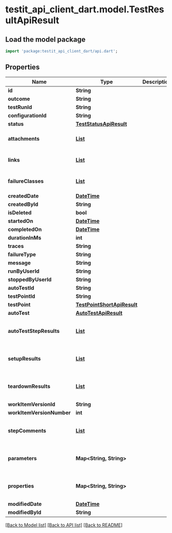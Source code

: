 # testit_api_client_dart.model.TestResultApiResult

## Load the model package
```dart
import 'package:testit_api_client_dart/api.dart';
```

## Properties
Name | Type | Description | Notes
------------ | ------------- | ------------- | -------------
**id** | **String** |  | 
**outcome** | **String** |  | 
**testRunId** | **String** |  | 
**configurationId** | **String** |  | 
**status** | [**TestStatusApiResult**](TestStatusApiResult.md) |  | 
**attachments** | [**List<AttachmentApiResult>**](AttachmentApiResult.md) |  | [default to const []]
**links** | [**List<LinkApiResult>**](LinkApiResult.md) |  | [default to const []]
**failureClasses** | [**List<TestResultFailureClassApiResult>**](TestResultFailureClassApiResult.md) |  | [default to const []]
**createdDate** | [**DateTime**](DateTime.md) |  | 
**createdById** | **String** |  | 
**isDeleted** | **bool** |  | 
**startedOn** | [**DateTime**](DateTime.md) |  | [optional] 
**completedOn** | [**DateTime**](DateTime.md) |  | [optional] 
**durationInMs** | **int** |  | [optional] 
**traces** | **String** |  | [optional] 
**failureType** | **String** |  | [optional] 
**message** | **String** |  | [optional] 
**runByUserId** | **String** |  | [optional] 
**stoppedByUserId** | **String** |  | [optional] 
**autoTestId** | **String** |  | [optional] 
**testPointId** | **String** |  | [optional] 
**testPoint** | [**TestPointShortApiResult**](TestPointShortApiResult.md) |  | [optional] 
**autoTest** | [**AutoTestApiResult**](AutoTestApiResult.md) |  | [optional] 
**autoTestStepResults** | [**List<AutoTestStepResultsApiResult>**](AutoTestStepResultsApiResult.md) |  | [optional] [default to const []]
**setupResults** | [**List<AutoTestStepResultsApiResult>**](AutoTestStepResultsApiResult.md) |  | [optional] [default to const []]
**teardownResults** | [**List<AutoTestStepResultsApiResult>**](AutoTestStepResultsApiResult.md) |  | [optional] [default to const []]
**workItemVersionId** | **String** |  | [optional] 
**workItemVersionNumber** | **int** |  | [optional] 
**stepComments** | [**List<StepCommentApiModel>**](StepCommentApiModel.md) |  | [optional] [default to const []]
**parameters** | **Map<String, String>** |  | [optional] [default to const {}]
**properties** | **Map<String, String>** |  | [optional] [default to const {}]
**modifiedDate** | [**DateTime**](DateTime.md) |  | [optional] 
**modifiedById** | **String** |  | [optional] 

[[Back to Model list]](../README.md#documentation-for-models) [[Back to API list]](../README.md#documentation-for-api-endpoints) [[Back to README]](../README.md)


